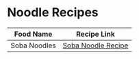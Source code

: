 # Noodle Recipes

| Food Name       | Recipe Link                                       |
|-----------------|---------------------------------------------------|
| Soba Noodles    | [Soba Noodle Recipe](https://cjeatsrecipes.com/cold-soba-noodles/) |
